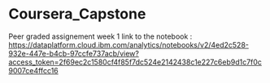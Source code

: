 # Coursera_Capstone
Peer graded assignement week 1
link to the notebook : https://dataplatform.cloud.ibm.com/analytics/notebooks/v2/4ed2c528-932e-447e-b4cb-97ccfe737acb/view?access_token=2f69ec2c1580cf4f85f7dc524e2142438c1e227c6eb9d1c7f0c9007ce4ffcc16
